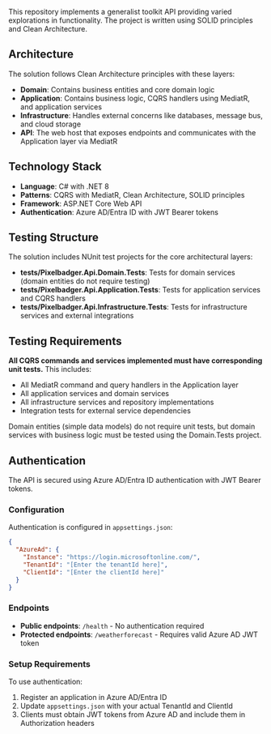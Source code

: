 This repository implements a generalist toolkit API providing varied explorations in functionality.
The project is written using SOLID principles and Clean Architecture.

## Architecture

The solution follows Clean Architecture principles with these layers:

- **Domain**: Contains business entities and core domain logic
- **Application**: Contains business logic, CQRS handlers using MediatR, and application services
- **Infrastructure**: Handles external concerns like databases, message bus, and cloud storage
- **API**: The web host that exposes endpoints and communicates with the Application layer via MediatR

## Technology Stack

- **Language**: C# with .NET 8
- **Patterns**: CQRS with MediatR, Clean Architecture, SOLID principles
- **Framework**: ASP.NET Core Web API
- **Authentication**: Azure AD/Entra ID with JWT Bearer tokens

## Testing Structure

The solution includes NUnit test projects for the core architectural layers:

- **tests/Pixelbadger.Api.Domain.Tests**: Tests for domain services (domain entities do not require testing)
- **tests/Pixelbadger.Api.Application.Tests**: Tests for application services and CQRS handlers
- **tests/Pixelbadger.Api.Infrastructure.Tests**: Tests for infrastructure services and external integrations

## Testing Requirements

**All CQRS commands and services implemented must have corresponding unit tests.** This includes:

- All MediatR command and query handlers in the Application layer
- All application services and domain services
- All infrastructure services and repository implementations
- Integration tests for external service dependencies

Domain entities (simple data models) do not require unit tests, but domain services with business logic must be tested using the Domain.Tests project.

## Authentication

The API is secured using Azure AD/Entra ID authentication with JWT Bearer tokens.

### Configuration

Authentication is configured in `appsettings.json`:

```json
{
  "AzureAd": {
    "Instance": "https://login.microsoftonline.com/",
    "TenantId": "[Enter the tenantId here]",
    "ClientId": "[Enter the clientId here]"
  }
}
```

### Endpoints

- **Public endpoints**: `/health` - No authentication required
- **Protected endpoints**: `/weatherforecast` - Requires valid Azure AD JWT token

### Setup Requirements

To use authentication:

1. Register an application in Azure AD/Entra ID
2. Update `appsettings.json` with your actual TenantId and ClientId
3. Clients must obtain JWT tokens from Azure AD and include them in Authorization headers
